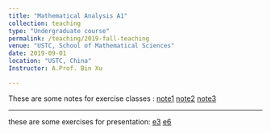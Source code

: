 ```yaml
---
title: "Mathematical Analysis A1"
collection: teaching
type: "Undergraduate course"
permalink: /teaching/2019-fall-teaching
venue: "USTC, School of Mathematical Sciences"
date: 2019-09-01
location: "USTC, China"
Instructor: A.Prof. Bin Xu

---
```

These are some notes for exercise classes :
[note1](https://Toxins.github.io/pdfs/第一次习题课.pdf)
[note2](https://Toxins.github.io/pdfs/习题课讲义.pdf)
[note3](https://Toxins.github.io/pdfs/习题课.pdf)

---
these are some exercises for presentation:
[e3](https://Toxins.github.io/pdfs/excercise3.2.pdf)
[e6](https://Toxins.github.io/pdfs/exercise6.1.pdf)


